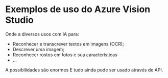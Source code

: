 # Exemplos de uso do Azure Vision Studio
Onde a diversos usos com IA para:
+ Reconhecer e transcrever textos em imagens (OCR);
+ Descrever uma imagem;
+ Reconhecer rostos em fotos e sua características
+ ...

A possibilidades são enormes
E tudo ainda pode ser usado através de API.